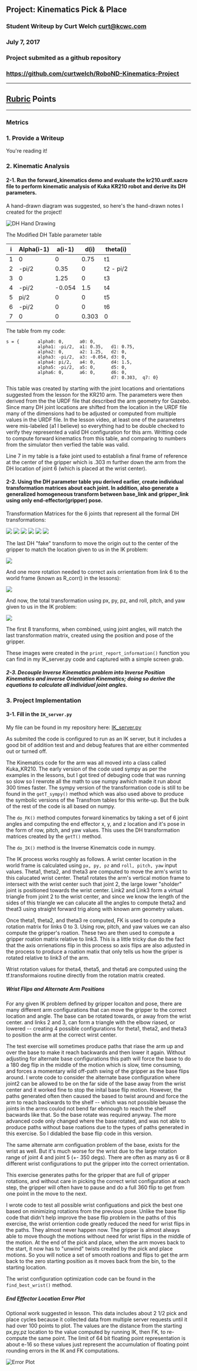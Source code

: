 ## Project: Kinematics Pick & Place
### Student Writeup by Curt Welch <curt@kcwc.com>
### July 7, 2017
### Project submited as a github repository
### https://github.com/curtwelch/RoboND-Kinematics-Project

---

## [Rubric](https://review.udacity.com/#!/rubrics/972/view) Points

---
### Metrics

### 1. Provide a Writeup 

You're reading it!

### 2. Kinematic Analysis
#### 2-1. Run the forward_kinematics demo and evaluate the kr210.urdf.xacro file to perform kinematic analysis of Kuka KR210 robot and derive its DH parameters.

A hand-drawn diagram was suggested, so here's the hand-drawn notes I created for the project!

![DH Hand Drawing](https://github.com/curtwelch/RoboND-Kinematics-Project/blob/master/misc_images/DH%20drawing.jpg)

The Modified DH Table parameter table

i | Alpha(i-1) | a(i-1) | d(i) | theta(i)
--- | --- | --- | --- | ---
1 | 0 | 0 | 0.75 | t1
2 | -pi/2 | 0.35 | 0 | t2 - pi/2
3 | 0| 1.25 | 0 | t3
4 | -pi/2 | -0.054 | 1.5 | t4
5 | pi/2 | 0 | 0 | t5
6 | -pi/2 | 0 | 0 | t6
7 | 0 | 0 | 0.303 | 0


The table from my code:
```
s = {       alpha0: 0,      a0: 0,
            alpha1: -pi/2,  a1: 0.35,   d1: 0.75,
            alpha2: 0,      a2: 1.25,   d2: 0,
            alpha3: -pi/2,  a3: -0.054, d3: 0,
            alpha4: pi/2,   a4: 0,      d4: 1.5,
            alpha5: -pi/2,  a5: 0,      d5: 0,
            alpha6: 0,      a6: 0,      d6: 0,
                                        d7: 0.303,  q7: 0}
```
This table was created by starting with the joint locations and orientations suggested from the lesson for the KR210 arm.  The parameters were then derived from the the URDF file that described the arm geometry for Gazebo.  Since many DH joint locations are shifted from the location in the URDF file many of the dimensions had to be adjusted or computed from multiple values in the URDF file. In the lesson video, at least one of the parameters were mis-labeled (a1 I believe) so everything had to be double checked to verify they represented a valid DH configuration for this arm.  Writting code to compute forward kinematics from this table, and comparing to numbers from the simulator then verfied the table was valid.

Line 7 in my table is a fake joint used to establish a final frame of reference at the center of the gripper which is .303 m further down the arm from the DH location of joint 6 (which is placed at the wrist center).

#### 2-2. Using the DH parameter table you derived earlier, create individual transformation matrices about each joint. In addition, also generate a generalized homogeneous transform between base_link and gripper_link using only end-effector(gripper) pose.

Transformation Matrices for the 6 joints that represent all the formal DH transformations:

![](https://github.com/curtwelch/RoboND-Kinematics-Project/blob/master/misc_images/T0_1.png)
![](https://github.com/curtwelch/RoboND-Kinematics-Project/blob/master/misc_images/T1_2.png)
![](https://github.com/curtwelch/RoboND-Kinematics-Project/blob/master/misc_images/T2_3.png)
![](https://github.com/curtwelch/RoboND-Kinematics-Project/blob/master/misc_images/T3_4.png)
![](https://github.com/curtwelch/RoboND-Kinematics-Project/blob/master/misc_images/T4_5.png)
![](https://github.com/curtwelch/RoboND-Kinematics-Project/blob/master/misc_images/T5_6.png)

The last DH "fake" transform to move the origin out to the center of the gripper to match the location given to us in the IK problem:

![](https://github.com/curtwelch/RoboND-Kinematics-Project/blob/master/misc_images/T6_7.png)

And one more rotation needed to correct axis orrientation from link 6 to the world frame (known as R_corr() in the lessons):

![](https://github.com/curtwelch/RoboND-Kinematics-Project/blob/master/misc_images/T7_8.png)

And now, the total transformation using px, py, pz, and roll, pitch, and yaw given to us in the IK problem:

![](https://github.com/curtwelch/RoboND-Kinematics-Project/blob/master/misc_images/T_total.png)

The first 8 transforms, when combined, using joint angles, will match the last transformation matrix, created using the position and pose of the gripper.

These images were created in the `print_report_information()` function you can find in my IK_server.py code and captured with a simple screen grab.

##### 2-3. Decouple Inverse Kinematics problem into Inverse Position Kinematics and inverse Orientation Kinematics; doing so derive the equations to calculate all individual joint angles.


### 3. Project Implementation

#### 3-1. Fill in the `IK_server.py`

My file can be found in my repository here: [IK_server.py](https://github.com/curtwelch/RoboND-Kinematics-Project/blob/master/kuka_arm/scripts/IK_server.py)

As submited the code is configured to run as an IK server, but it includes a good bit of addition test and and debug features that are either commented out or turned off.

The Kinematics code for the arm was all moved into a class called Kuka_KR210.  The early version of the code used sympy as per the examples in the lessons, but I got tired of debuging code that was running so slow so I rewrote all the math to use numpy awhich made it run about 300 times faster.  The sympy version of the transformation code is still to be found in the `getT_sympy()` method which was also used above to produce the symbolic versions of the Transfrom tables for this write-up.  But the bulk of the rest of the code is all based on numpy.

The `do_FK()` method computes forward kinematics by taking a set of 6 joint angles and computing the end effector x, y, and z location and it's pose in the form of row, pitch, and yaw values.  This uses the DH transformation matrices created by the `getT()` method.

The `do_IK()` method is the Inverse Kinematcis code in numpy.

The IK process works roughly as follows.  A wrist center location in the world frame is calculated using `px, py, pz` and `roll, pitch, yaw` input values. Theta1, theta2, and theta3 are computed to move the arm's wrist to this calucated wrist center.  Theta1 rotates the arm's vertical motion frame to intersect with the wrist center such that joint 2, the large lower "sholder" joint is positioned towards the wrist center. Link2 and Link3 form a virtual triangle from joint 2 to the wrist center, and since we know the length of the sides of this triangle we can calucate all the angles to compute theta2 and theat3 using straight forward trig along with known arm geometry values.

Once theta1, theta2, and theta3 re computed, FK is used to compute a rotation matrix for links 0 to 3.  Using row, pitch, and yaw values we can also compute the gripper's roation. These two are then used to compute a gripper roation matrix relative to link3.  This is a little tricky due do the fact that the axis orrienations flip in this process so axis flips are also adjusted in the process to produce a roation matix that only tells us how the griper is rotated relative to link3 of the arm.

Wrist rotation values for theta4, theta5, and theta6 are computed using the tf.transformaions routine directly from the rotation matrix created.

##### Wrist Flips and Alternate Arm Positions

For any given IK problem defined by gripper locaiton and pose, there are many different arm configurations that can move the gripper to the correct location and angle.  The base can be rotated towards, or away from the wrist center. and links 2 and 3, can form a triangle with the elbow riased, or lowered -- creating 4 possible configurations for theta1, theta2, and theta3 to position the arm at the correct wirst center.

The test exercise will sometimes produce paths that riase the arm up and over the base to make it reach backwards and then lower it again.  Without adjusting for alternate base configurations this path will force the base to do a 180 deg flip in the middle of the motion which is slow, time consuming, and forces a momentary wild off-path swing of the gripper as the base flips around.  I wrote code to consider the alternate base configuration where joint2 can be allowed to be on the far side of the base away from the wrist center and it worked fine to stop the inital base flip motion.  However, the paths generated often then caused the based to twist around and force the arm to reach backwards to the shelf -- which was not possible beuase the joints in the arms coulod not bend far ebnnough to reach the shelf bacwards like that.  So the base rotate was required anyway.  The more advanced code only changed where the base rotated, and was not able to produce paths without base roations due to the types of paths generated in this exercise.  So I didabled the base flip code in this version.

The same alternate arm configuation problem of the base, exists for the wrist as well. But it's much worse for the wrist due to the large rotation range of joint 4 and joint 5 (+- 350 degs).  There are often as many as 6 or 8 different wrist configurations to put the gripper into the correct orrientation.

This exercise generates paths for the gripper that are full of gripper rotations, and without care in picking the correct wrist configuration at each step, the gripper will often have to pause and do a full 360 flip to get from one point in the move to the next.

I wrote code to test all possible wrist configuations and pick the best one based on minimizing rotations from the previous pose.  Unlike the base flip code that didn't help improve the base flip problem in the paths of this exercise, the wrist orriention code greatly reduced the need for wrist flips in the paths.  They almost never happen now. The gripper is almost always able to move though the motions without need for wrist flips in the middle of the motion.  At the end of the pick and place, when the arm moves back to the start, it now has to "unwind" twists created by the pick and place motions. So you will notice a set of smooth roations and flips to get the arm back to the zero starting position as it moves back from the bin, to the starting location.

The wrist configuration optimization code can be found in the `find_best_wrist()` method.

##### End Effector Location Error Plot

Optional work suggested in lesson. This data includes about 2 1/2 pick and place cycles because it collected data from multiple server requests until it had over 100 points to plot. The values are the distance from the starting px,py,pz location to the value computed by running IK, then FK, to re-compute the same point. The limit of 64 bit floating point representation is about e-16 so these values just represent the accumulation of floating point rounding errors in the IK and FK computations.
  
![Error Plot](https://github.com/curtwelch/RoboND-Kinematics-Project/blob/master/misc_images/error%20plot.png)

